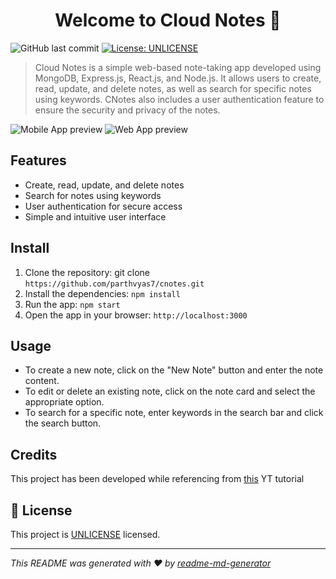 <h1 align="center">Welcome to Cloud Notes 👋</h1>
<p>
  <img alt="GitHub last commit" src="https://img.shields.io/github/last-commit/parthvyas7/cnotes">
  <a href="https://unlicense.org" target="_blank">
    <img alt="License: UNLICENSE" src="https://img.shields.io/badge/License-UNLICENSE-yellow.svg" />
  </a>
</p>

> Cloud Notes is a simple web-based note-taking app developed using MongoDB, Express.js, React.js, and Node.js. It allows users to create, read, update, and delete notes, as well as search for specific notes using keywords. CNotes also includes a user authentication feature to ensure the security and privacy of the notes.

<img src="https://media.giphy.com/media/2mZQ0aRVuzwtjAGJxt/giphy.gif" alt="Mobile App preview"/>
<img src="https://media.giphy.com/media/v1.Y2lkPTc5MGI3NjExYTM4MDdlMDQ3Y2MwZjQ3NTJlNTI3MjMyMTQ2NmI5NzAxZGZhNTE1ZSZlcD12MV9pbnRlcm5hbF9naWZzX2dpZklkJmN0PWc/bR34dp6logE3qwmfOm/giphy.gif" alt="Web App preview"/>

## Features
- Create, read, update, and delete notes
- Search for notes using keywords
- User authentication for secure access
- Simple and intuitive user interface

## Install

1. Clone the repository: git clone `https://github.com/parthvyas7/cnotes.git`
2. Install the dependencies: `npm install`
3. Run the app: `npm start`
4. Open the app in your browser: `http://localhost:3000`

## Usage

- To create a new note, click on the "New Note" button and enter the note content.
- To edit or delete an existing note, click on the note card and select the appropriate option.
- To search for a specific note, enter keywords in the search bar and click the search button.

## Credits
This project has been developed while referencing from [this](https://www.youtube.com/playlist?list=PLu0W_9lII9agx66oZnT6IyhcMIbUMNMdt) YT tutorial

## 📝 License

This project is [UNLICENSE](https://unlicense.org) licensed.

***
_This README was generated with ❤️ by [readme-md-generator](https://github.com/kefranabg/readme-md-generator)_
